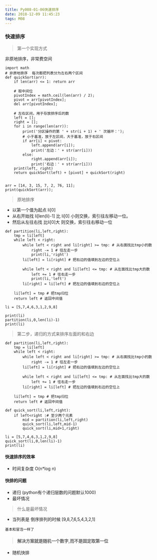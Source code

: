 ```yaml
---
title: Py008-01-06快速排序
date: 2018-12-09 11:45:23
tags: M08
---
```


### 快速排序

> 第一个实现方式

非原地排序，非常费空间

```
import math
# 非原地排序  每次都把列表分为左右两个区间
def quickSort(arr):
    if len(arr) <= 1: return arr

    # 取中间位
    pivotIndex = math.ceil(len(arr) / 2);
    pivot = arr[pivotIndex];
    del arr[pivotIndex];

    # 左右区间，用于存放排序后的数
    left = [];
    right = [];
    for i in range(len(arr)):
        print('分区操作的第 ' + str(i + 1) + ' 次循环：');
        # 小于基准，放于左区间，大于基准，放于右区间
        if arr[i] < pivot:
            left.append(arr[i]);
            print('左边：' + str(arr[i]))
        else:
            right.append(arr[i]);
            print('右边：' + str(arr[i]))
    print(left, right)
    return quickSort(left) + [pivot] + quickSort(right)


arr = [14, 3, 15, 7, 2, 76, 11];
print(quickSort(arr));
```

> 原地排序

- 以第一个值为起点 li[0] 
- 从右开始找 li[len(li)-1] 比 li[0] 小则交换，索引往左移动一位。
- 然后从左往右找 比li[0]大 则交换，索引往右移动一位

```
def partition(li,left,right):
    tmp = li[left]
    while left < right:
        while left < right and li[right] >= tmp: # 从右面找比tmp小的数
            right -= 1 # 往左走一步
            print(li,'right')
        li[left] = li[right] # 把右边的值填到左边的空位上

        while left < right and li[left] <= tmp: # 从左面找比tmp大的数
            left += 1 # 往右走一步
            print(li,'left')
        li[right] = li[left] # 把左边的值填到右边的空位上

    li[left] = tmp # 把tmp归位
    return left # 返回中间值

li = [5,7,4,6,3,1,2,9,8]

print(li)
partition(li,0,len(li)-1)
print(li)
```

> 第二步，递归的方式来排序左面的和右边

```
def partition(li,left,right):
    tmp = li[left]
    while left < right:
        while left < right and li[right] >= tmp: # 从右面找比tmp小的数
            right -= 1 # 往左走一步
        li[left] = li[right] # 把右边的值填到左边的空位上

        while left < right and li[left] <= tmp: # 从左面找比tmp大的数
            left += 1 # 往右走一步
        li[right] = li[left] # 把左边的值填到右边的空位上

    li[left] = tmp # 把tmp归位
    return left # 返回中间值

def quick_sort(li,left,right):
    if left<right :# 至少两个元素
        mid = partition(li,left,right)
        quick_sort(li,left,mid-1)
        quick_sort(li,mid+1,right)

li = [5,7,4,6,3,1,2,9,8]
quick_sort(li,0,len(li)-1)
print(li)
```

#### 快速排序的效率

- 时间复杂度 O(n*log n)

#### 快排的问题

- 递归 (python有个递归层数的问题默认1000)
- 最坏情况

> 什么是最坏情况

- 当列表是 倒序排列的时候 [9,8,7,6,5,4,3,2,1]

```
基本和冒泡一样了
```

> #### 解决方案就是随机一个数字,而不是固定取第一位

- 随机快排

